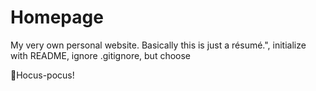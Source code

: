 # Homepage
My very own personal website. Basically this is just a résumé.", initialize with README, ignore .gitignore, but choose

🧙Hocus-pocus!
